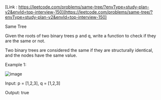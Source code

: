 [Link : https://leetcode.com/problems/same-tree/?envType=study-plan-v2&envId=top-interview-150](https://leetcode.com/problems/same-tree/?envType=study-plan-v2&envId=top-interview-150)

Same Tree

Given the roots of two binary trees p and q, write a function to check if they are the same or not.

Two binary trees are considered the same if they are structurally identical, and the nodes have the same value.

 

Example 1:

![image](https://github.com/Viv0508/100-days-of-code/assets/95094911/73038475-cea3-4816-bb48-1cca6eee921c)



Input: p = [1,2,3], q = [1,2,3]

Output: true
